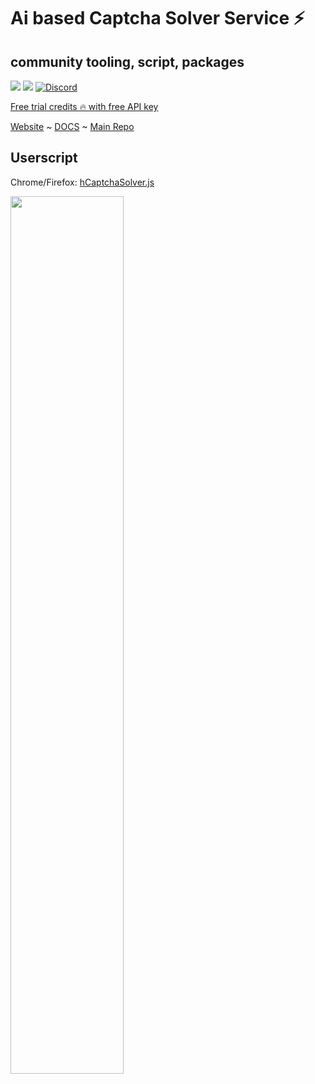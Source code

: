 # Ai based Captcha Solver Service  ⚡
## community tooling, script, packages

<a href="https://t.me/noCaptchaAi" target="_blank"><img src="https://img.shields.io/badge/Telegram-2CA5E0?style=for-the-badge&logo=telegram&logoColor=white"></a>
<a href="https://discord.gg/E7FfzhZqzA" target="_blank"><img src="https://img.shields.io/badge/Discord-7289DA?style=for-the-badge&logo=discord&logoColor=white"></a>
<a href="https://discord.gg/E7FfzhZqzA"><img alt="Discord" src="https://img.shields.io/discord/994856206525018112"></a>

<a href="https://nocaptchaai.com/register">Free trial credits 🔥 with free API key</a>

[Website](https://nocaptchaai.com)   ~ [DOCS](https://docs.nocaptchaai.com)  ~ [Main Repo](https://github.com/shimuldn/hCaptchaSolverApi) 


## Userscript 
Chrome/Firefox: [hCaptchaSolver.js](https://github.com/noCaptchaAi/hCaptchaSolver.user.js)


<img src="https://user-images.githubusercontent.com/4178343/180646819-324163a8-0c4c-4571-b01c-2f98ab8a1127.gif" width="60%" />
